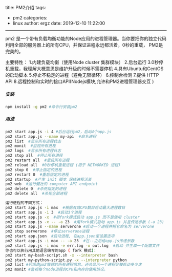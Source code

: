 title: PM2介绍
tags:
  - pm2
categories:
  - linux
author: ergz
date: 2019-12-10 11:22:00
---
pm2 是一个带有负载均衡功能的Node应用的进程管理器。当你要把你的独立代码利用全部的服务器上的所有CPU，并保证进程永远都活着，0秒的重载， PM2是完美的。

主要特性：
1.内建负载均衡（使用Node cluster 集群模块）
2.后台运行<!-- more -->
3.0秒停机重载，我理解大概意思是维护升级的时候不需要停机
4.具有Ubuntu和CentOS的启动脚本
5.停止不稳定的进程（避免无限循环）
6.控制台检测
7.提供 HTTP API
8.远程控制和实时的接口API(Nodejs模块,允许和PM2进程管理器交互 )

##### 安装

``` bash
npm install -g pm2 #命令行安装pm2
```
##### 用法

``` bash
pm2 start app.js -i 4 #后台运行pm2，启动4个app.js
pm2 start app.js --name my-api  #命名进程
pm2 list  #显示所有进程状态
pm2 monit  #监视所有进程
pm2 logs  #显示所有进程日志
pm2 stop all  #停止所有进程
pm2 restart all  #重启所有进程
pm2 reload all  #0秒停机重载进程 (用于 NETWORKED 进程)
pm2 stop 0  #停止指定的进程
pm2 restart 0  #重启指定的进程
pm2 startup  #产生 init 脚本 保持进程活着
pm2 web  #运行健壮的 computer API endpoint
pm2 delete 0  #杀死指定的进程
pm2 delete all  #杀死全部进程

运行进程的不同方式：
pm2 start app.js -i max  #根据有效CPU数目启动最大进程数目
pm2 start app.js -i 3  #启动3个进程
pm2 start app.js -x  #用fork模式启动 app.js 而不是使用 cluster
pm2 start app.js -x -- -a 23  #用fork模式启动 app.js 并且传递参数 (-a 23)
pm2 start app.js --name serverone #启动一个进程并把它命名为 serverone
pm2 stop serverone  #停止serverone进程
pm2 start app.json  #启动进程, 在app.json里设置选项
pm2 start app.js -i max -- -a 23  #在--之后给app.js传递参数
pm2 start app.js -i max -e err.log -o out.log  #启动 并生成一个配置文件
你也可以执行用其他语言编写的app ( fork 模式):
pm2 start my-bash-script.sh -x --interpreter bash
pm2 start my-python-script.py -x --interpreter python
pm2 list #列出由pm2管理的所有进程信息，还会显示一个进程会被启动多少次
pm2 monit #监视每个node进程的CPU和内存的使用情况。
```